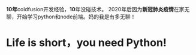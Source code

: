 <b>10年</b>coldfusion开发经验，<b>10</b>年没碰技术。
2020年后因为<b>新冠肺炎疫情</b>在家无聊，开始学习python和node前端。妈的我是有多无聊！
# Life is short，you need Python!
